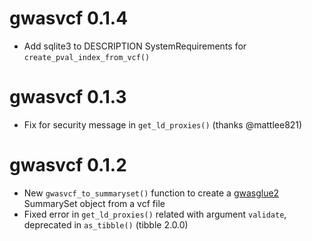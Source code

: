 # gwasvcf 0.1.4

* Add sqlite3 to DESCRIPTION SystemRequirements for `create_pval_index_from_vcf()`

# gwasvcf 0.1.3

* Fix for security message in `get_ld_proxies()` (thanks @mattlee821)

# gwasvcf 0.1.2

* New `gwasvcf_to_summaryset()` function to create a [gwasglue2](https://mrcieu.github.io/gwasglue2) SummarySet object from a vcf file
* Fixed error in `get_ld_proxies()` related with argument `validate`, deprecated in `as_tibble()` (tibble 2.0.0)
